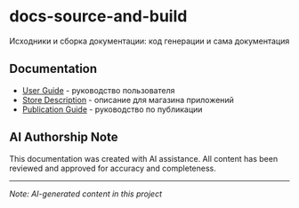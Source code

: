 # docs-source-and-build

Исходники и сборка документации: код генерации и сама документация

## Documentation

- [User Guide](user-guide.md) - руководство пользователя
- [Store Description](store-description.md) - описание для магазина приложений
- [Publication Guide](publication-guide.md) - руководство по публикации

## AI Authorship Note

This documentation was created with AI assistance. All content has been reviewed and approved for accuracy and completeness.

---

*Note: AI-generated content in this project*

